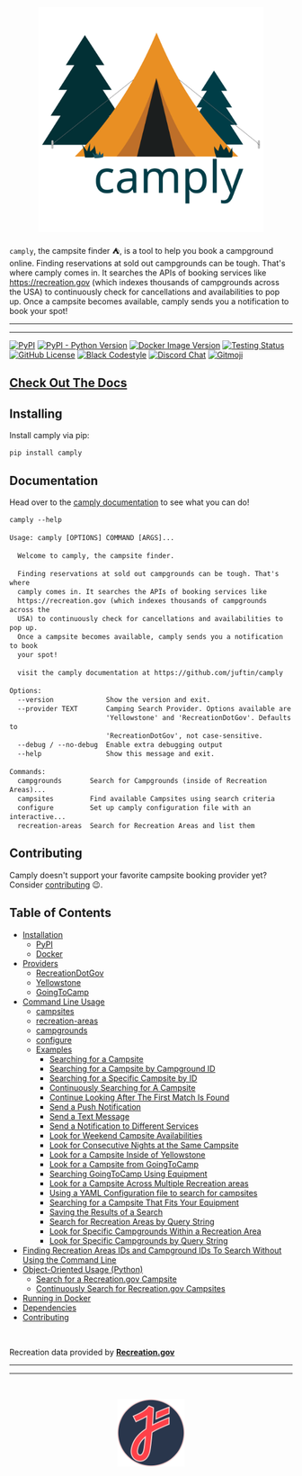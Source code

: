 <div align="center">
<a href="https://github.com/juftin/camply">
  <img src="https://raw.githubusercontent.com/juftin/camply/main/docs/_static/camply.svg"
    width="400" height="400" alt="camply">
</a>
</div>

`camply`, the campsite finder ⛺️, is a tool to help you book a campground online. Finding
reservations at sold out campgrounds can be tough. That's where camply comes in. It searches the
APIs of booking services like https://recreation.gov (which indexes thousands of campgrounds across
the USA) to continuously check for cancellations and availabilities to pop up. Once a campsite
becomes available, camply sends you a notification to book your spot!

---

---

[![PyPI](https://img.shields.io/pypi/v/camply?color=blue&label=⛺️camply)](https://github.com/juftin/camply)
[![PyPI - Python Version](https://img.shields.io/pypi/pyversions/camply)](https://pypi.python.org/pypi/camply/)
[![Docker Image Version](https://img.shields.io/docker/v/juftin/camply?color=blue&label=docker&logo=docker)](https://hub.docker.com/r/juftin/camply)
[![Testing Status](https://github.com/juftin/camply/actions/workflows/tests.yaml/badge.svg?branch=main)](https://github.com/juftin/camply/actions/workflows/tests.yaml)
[![GitHub License](https://img.shields.io/github/license/juftin/camply?color=blue&label=License)](https://github.com/juftin/camply/blob/main/LICENSE)
[![Black Codestyle](https://img.shields.io/badge/code%20style-black-000000.svg)]()
[![Discord Chat](https://img.shields.io/static/v1?label=chat&message=discord&color=blue&logo=discord)](https://discord.gg/qZDr78kKvB)
[![Gitmoji](https://img.shields.io/badge/gitmoji-%20😜%20😍-FFDD67.svg)](https://gitmoji.dev)

## [Check Out The Docs](https://juftin.com/camply/)

## Installing

Install camply via pip:

```
pip install camply
```

## Documentation

Head over to the [camply documentation](https://juftin.com/camply/) to see what you can do!

```commandline
camply --help

Usage: camply [OPTIONS] COMMAND [ARGS]...

  Welcome to camply, the campsite finder.

  Finding reservations at sold out campgrounds can be tough. That's where
  camply comes in. It searches the APIs of booking services like
  https://recreation.gov (which indexes thousands of campgrounds across the
  USA) to continuously check for cancellations and availabilities to pop up.
  Once a campsite becomes available, camply sends you a notification to book
  your spot!

  visit the camply documentation at https://github.com/juftin/camply

Options:
  --version             Show the version and exit.
  --provider TEXT       Camping Search Provider. Options available are
                        'Yellowstone' and 'RecreationDotGov'. Defaults to
                        'RecreationDotGov', not case-sensitive.
  --debug / --no-debug  Enable extra debugging output
  --help                Show this message and exit.

Commands:
  campgrounds       Search for Campgrounds (inside of Recreation Areas)...
  campsites         Find available Campsites using search criteria
  configure         Set up camply configuration file with an interactive...
  recreation-areas  Search for Recreation Areas and list them
```

## Contributing

Camply doesn't support your favorite campsite booking provider yet? Consider
[contributing](https://juftin.com/camply/contributing/) 😉.

## Table of Contents

-   [Installation](docs/installation.md)
    -   [PyPI](docs/installation.md#pypi)
    -   [Docker](docs/installation.md#docker)
-   [Providers](docs/providers.md)
    -   [RecreationDotGov](docs/providers.md#recreationgov)
    -   [Yellowstone](docs/providers.md#yellowstone)
    -   [GoingToCamp](docs/providers.md#goingtocamp)
-   [Command Line Usage](docs/command_line_usage.md)
    -   [campsites](docs/command_line_usage.md#campsites)
    -   [recreation-areas](docs/command_line_usage.md#recreation-areas)
    -   [campgrounds](docs/command_line_usage.md#campgrounds)
    -   [configure](docs/command_line_usage.md#configure)
    -   [Examples](docs/command_line_usage.md#examples)
        -   [Searching for a Campsite](docs/command_line_usage.md#searching-for-a-campsite)
        -   [Searching for a Campsite by Campground ID](docs/command_line_usage.md#searching-for-a-campsite-by-campground-id)
        -   [Searching for a Specific Campsite by ID](docs/command_line_usage.md#searching-for-a-specific-campsite-by-id)
        -   [Continuously Searching for A Campsite](docs/command_line_usage.md#continuously-searching-for-a-campsite)
        -   [Continue Looking After The First Match Is Found](docs/command_line_usage.md#continue-looking-after-the-first-match-is-found)
        -   [Send a Push Notification](docs/command_line_usage.md#send-a-push-notification)
        -   [Send a Text Message](docs/command_line_usage.md#send-a-text-message)
        -   [Send a Notification to Different Services](docs/command_line_usage.md#send-a-notification-to-different-services)
        -   [Look for Weekend Campsite Availabilities](docs/command_line_usage.md#look-for-weekend-campsite-availabilities)
        -   [Look for Consecutive Nights at the Same Campsite](docs/command_line_usage.md#look-for-consecutive-nights-at-the-same-campsite)
        -   [Look for a Campsite Inside of Yellowstone](docs/command_line_usage.md#look-for-a-campsite-inside-of-yellowstone)
        -   [Look for a Campsite from GoingToCamp](docs/command_line_usage.md#look-for-a-campsite-from-goingtocamp)
        -   [Searching GoingToCamp Using Equipment](docs/command_line_usage.md#searching-goingtocamp-using-equipment)
        -   [Look for a Campsite Across Multiple Recreation areas](docs/command_line_usage.md#look-for-a-campsite-across-multiple-recreation-areas)
        -   [Using a YAML Configuration file to search for campsites](docs/command_line_usage.md#using-a-yaml-configuration-file-to-search-for-campsites)
        -   [Searching for a Campsite That Fits Your Equipment](docs/command_line_usage.md#searching-for-a-campsite-that-fits-your-equipment)
        -   [Saving the Results of a Search](docs/command_line_usage.md#saving-the-results-of-a-search)
        -   [Search for Recreation Areas by Query String](docs/command_line_usage.md#search-for-recreation-areas-by-query-string)
        -   [Look for Specific Campgrounds Within a Recreation Area](docs/command_line_usage.md#look-for-specific-campgrounds-within-a-recreation-area)
        -   [Look for Specific Campgrounds by Query String](docs/command_line_usage.md#look-for-specific-campgrounds-by-query-string)
-   [Finding Recreation Areas IDs and Campground IDs To Search Without Using the Command Line](docs/command_line_usage.md#finding-recreation-areas-ids-and-campground-ids-to-search-without-using-the-command-line)
-   [Object-Oriented Usage (Python)](docs/python.md)
    -   [Search for a Recreation.gov Campsite](docs/python.md#search-for-a-recreationgov-campsite)
    -   [Continuously Search for Recreation.gov Campsites](docs/python.md#continuously-search-for-recreationgov-campsites)
-   [Running in Docker](docs/docker.md)
-   [Dependencies](docs/dependencies.md)
-   [Contributing](docs/contributing.md)

<br/>

Recreation data provided by [**Recreation.gov**](https://ridb.recreation.gov/)

---

---

<br/>

[<p align="center" ><img src="https://raw.githubusercontent.com/juftin/juftin/main/static/juftin.png" width="120" height="120"  alt="juftin logo"> </p>](https://github.com/juftin)
